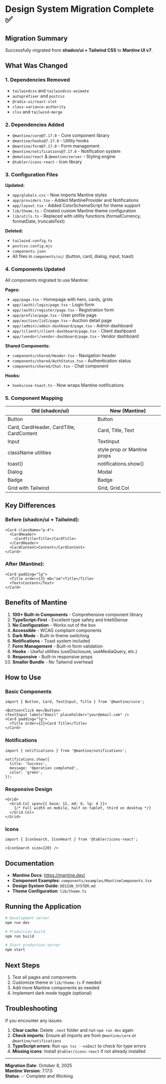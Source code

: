 # Design System Migration Complete ✅

## Migration Summary

Successfully migrated from **shadcn/ui + Tailwind CSS** to **Mantine UI v7**.

## What Was Changed

### 1. Dependencies Removed
- `tailwindcss` and `tailwindcss-animate`
- `autoprefixer` and `postcss`
- `@radix-ui/react-slot`
- `class-variance-authority`
- `clsx` and `tailwind-merge`

### 2. Dependencies Added
- `@mantine/core@7.17.0` - Core component library
- `@mantine/hooks@7.17.0` - Utility hooks
- `@mantine/form@7.17.0` - Form management
- `@mantine/notifications@7.17.0` - Notification system
- `@emotion/react` & `@emotion/server` - Styling engine
- `@tabler/icons-react` - Icon library

### 3. Configuration Files
**Updated:**
- `app/globals.css` - Now imports Mantine styles
- `app/providers.tsx` - Added MantineProvider and Notifications
- `app/layout.tsx` - Added ColorSchemeScript for theme support
- `lib/theme.ts` - Created custom Mantine theme configuration
- `lib/utils.ts` - Replaced with utility functions (formatCurrency, formatDate, truncateText)

**Deleted:**
- `tailwind.config.ts`
- `postcss.config.mjs`
- `components.json`
- All files in `components/ui/` (button, card, dialog, input, toast)

### 4. Components Updated

All components migrated to use Mantine:

**Pages:**
- `app/page.tsx` - Homepage with hero, cards, grids
- `app/(auth)/login/page.tsx` - Login form
- `app/(auth)/register/page.tsx` - Registration form
- `app/profile/page.tsx` - User profile page
- `app/auction/[id]/page.tsx` - Auction detail page
- `app/(admin)/admin-dashboard/page.tsx` - Admin dashboard
- `app/(client)/client-dashboard/page.tsx` - Client dashboard
- `app/(vendor)/vendor-dashboard/page.tsx` - Vendor dashboard

**Shared Components:**
- `components/shared/Header.tsx` - Navigation header
- `components/shared/AuthStatus.tsx` - Authentication status
- `components/shared/Chat.tsx` - Chat component

**Hooks:**
- `hooks/use-toast.ts` - Now wraps Mantine notifications

### 5. Component Mapping

| Old (shadcn/ui) | New (Mantine) |
|-----------------|---------------|
| Button | Button |
| Card, CardHeader, CardTitle, CardContent | Card, Title, Text |
| Input | TextInput |
| className utilities | style prop or Mantine props |
| toast() | notifications.show() |
| Dialog | Modal |
| Badge | Badge |
| Grid with Tailwind | Grid, Grid.Col |

## Key Differences

### Before (shadcn/ui + Tailwind):
```tsx
<Card className="p-4">
  <CardHeader>
    <CardTitle>Title</CardTitle>
  </CardHeader>
  <CardContent>Content</CardContent>
</Card>
```

### After (Mantine):
```tsx
<Card padding="lg">
  <Title order={3} mb="sm">Title</Title>
  <Text>Content</Text>
</Card>
```

## Benefits of Mantine

1. **100+ Built-in Components** - Comprehensive component library
2. **TypeScript-First** - Excellent type safety and IntelliSense
3. **No Configuration** - Works out of the box
4. **Accessible** - WCAG compliant components
5. **Dark Mode** - Built-in theme switching
6. **Notifications** - Toast system included
7. **Form Management** - Built-in form validation
8. **Hooks** - Useful utilities (useDisclosure, useMediaQuery, etc.)
9. **Responsive** - Built-in responsive props
10. **Smaller Bundle** - No Tailwind overhead

## How to Use

### Basic Components
```tsx
import { Button, Card, TextInput, Title } from '@mantine/core';

<Button>Click me</Button>
<TextInput label="Email" placeholder="your@email.com" />
<Card padding="lg">
  <Title order={2}>Card Title</Title>
</Card>
```

### Notifications
```tsx
import { notifications } from '@mantine/notifications';

notifications.show({
  title: 'Success',
  message: 'Operation completed',
  color: 'green',
});
```

### Responsive Design
```tsx
<Grid>
  <Grid.Col span={{ base: 12, md: 6, lg: 4 }}>
    {/* Full width on mobile, half on tablet, third on desktop */}
  </Grid.Col>
</Grid>
```

### Icons
```tsx
import { IconSearch, IconHeart } from '@tabler/icons-react';

<IconSearch size={20} />
```

## Documentation

- **Mantine Docs**: https://mantine.dev/
- **Component Examples**: `components/examples/MantineComponents.tsx`
- **Design System Guide**: `DESIGN_SYSTEM.md`
- **Theme Configuration**: `lib/theme.ts`

## Running the Application

```bash
# Development server
npm run dev

# Production build
npm run build

# Start production server
npm start
```

## Next Steps

1. Test all pages and components
2. Customize theme in `lib/theme.ts` if needed
3. Add more Mantine components as needed
4. Implement dark mode toggle (optional)

## Troubleshooting

If you encounter any issues:

1. **Clear cache**: Delete `.next` folder and run `npm run dev` again
2. **Check imports**: Ensure all imports are from `@mantine/core` or `@mantine/notifications`
3. **TypeScript errors**: Run `npx tsc --noEmit` to check for type errors
4. **Missing icons**: Install `@tabler/icons-react` if not already installed

---

**Migration Date**: October 8, 2025  
**Mantine Version**: 7.17.0  
**Status**: ✅ Complete and Working

